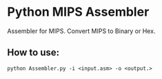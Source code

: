# Python MIPS Assembler

Assembler for MIPS. Convert MIPS to Binary or Hex.


## How to use:

```
python Assembler.py -i <input.asm> -o <output.>
```
